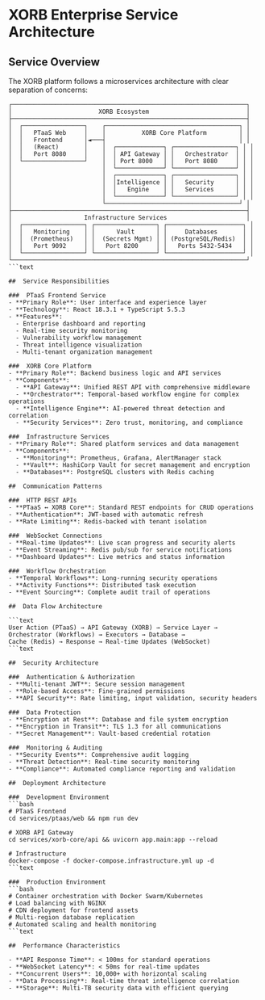 # XORB Enterprise Service Architecture

##  Service Overview

The XORB platform follows a microservices architecture with clear separation of concerns:

```text
┌─────────────────────────────────────────────────────────────────┐
│                        XORB Ecosystem                           │
├─────────────────────────────────────────────────────────────────┤
│  ┌─────────────────┐    ┌─────────────────────────────────────┐ │
│  │   PTaaS Web     │    │          XORB Core Platform         │ │
│  │   Frontend      │◄───┤                                     │ │
│  │   (React)       │    │  ┌─────────────┐ ┌─────────────────┐ │ │
│  │   Port 8080     │    │  │ API Gateway │ │   Orchestrator  │ │ │
│  └─────────────────┘    │  │ Port 8000   │ │   Port 8080     │ │ │
│                         │  └─────────────┘ └─────────────────┘ │ │
│                         │  ┌─────────────┐ ┌─────────────────┐ │ │
│                         │  │Intelligence │ │   Security      │ │ │
│                         │  │   Engine    │ │   Services      │ │ │
│                         │  └─────────────┘ └─────────────────┘ │ │
│                         └─────────────────────────────────────┘ │
├─────────────────────────────────────────────────────────────────┤
│                    Infrastructure Services                      │
│  ┌─────────────────┐ ┌─────────────────┐ ┌─────────────────────┐ │
│  │   Monitoring    │ │      Vault      │ │     Databases       │ │
│  │  (Prometheus)   │ │  (Secrets Mgmt) │ │ (PostgreSQL/Redis)  │ │
│  │   Port 9092     │ │   Port 8200     │ │   Ports 5432-5434   │ │
│  └─────────────────┘ └─────────────────┘ └─────────────────────┘ │
└─────────────────────────────────────────────────────────────────┘
```text

##  Service Responsibilities

###  PTaaS Frontend Service
- **Primary Role**: User interface and experience layer
- **Technology**: React 18.3.1 + TypeScript 5.5.3
- **Features**:
  - Enterprise dashboard and reporting
  - Real-time security monitoring
  - Vulnerability workflow management
  - Threat intelligence visualization
  - Multi-tenant organization management

###  XORB Core Platform
- **Primary Role**: Backend business logic and API services
- **Components**:
  - **API Gateway**: Unified REST API with comprehensive middleware
  - **Orchestrator**: Temporal-based workflow engine for complex operations
  - **Intelligence Engine**: AI-powered threat detection and correlation
  - **Security Services**: Zero trust, monitoring, and compliance

###  Infrastructure Services
- **Primary Role**: Shared platform services and data management
- **Components**:
  - **Monitoring**: Prometheus, Grafana, AlertManager stack
  - **Vault**: HashiCorp Vault for secret management and encryption
  - **Databases**: PostgreSQL clusters with Redis caching

##  Communication Patterns

###  HTTP REST APIs
- **PTaaS ↔ XORB Core**: Standard REST endpoints for CRUD operations
- **Authentication**: JWT-based with automatic refresh
- **Rate Limiting**: Redis-backed with tenant isolation

###  WebSocket Connections
- **Real-time Updates**: Live scan progress and security alerts
- **Event Streaming**: Redis pub/sub for service notifications
- **Dashboard Updates**: Live metrics and status information

###  Workflow Orchestration
- **Temporal Workflows**: Long-running security operations
- **Activity Functions**: Distributed task execution
- **Event Sourcing**: Complete audit trail of operations

##  Data Flow Architecture

```text
User Action (PTaaS) → API Gateway (XORB) → Service Layer →
Orchestrator (Workflows) → Executors → Database →
Cache (Redis) → Response → Real-time Updates (WebSocket)
```text

##  Security Architecture

###  Authentication & Authorization
- **Multi-tenant JWT**: Secure session management
- **Role-based Access**: Fine-grained permissions
- **API Security**: Rate limiting, input validation, security headers

###  Data Protection
- **Encryption at Rest**: Database and file system encryption
- **Encryption in Transit**: TLS 1.3 for all communications
- **Secret Management**: Vault-based credential rotation

###  Monitoring & Auditing
- **Security Events**: Comprehensive audit logging
- **Threat Detection**: Real-time security monitoring
- **Compliance**: Automated compliance reporting and validation

##  Deployment Architecture

###  Development Environment
```bash
# PTaaS Frontend
cd services/ptaas/web && npm run dev

# XORB API Gateway
cd services/xorb-core/api && uvicorn app.main:app --reload

# Infrastructure
docker-compose -f docker-compose.infrastructure.yml up -d
```text

###  Production Environment
```bash
# Container orchestration with Docker Swarm/Kubernetes
# Load balancing with NGINX
# CDN deployment for frontend assets
# Multi-region database replication
# Automated scaling and health monitoring
```text

##  Performance Characteristics

- **API Response Time**: < 100ms for standard operations
- **WebSocket Latency**: < 50ms for real-time updates
- **Concurrent Users**: 10,000+ with horizontal scaling
- **Data Processing**: Real-time threat intelligence correlation
- **Storage**: Multi-TB security data with efficient querying